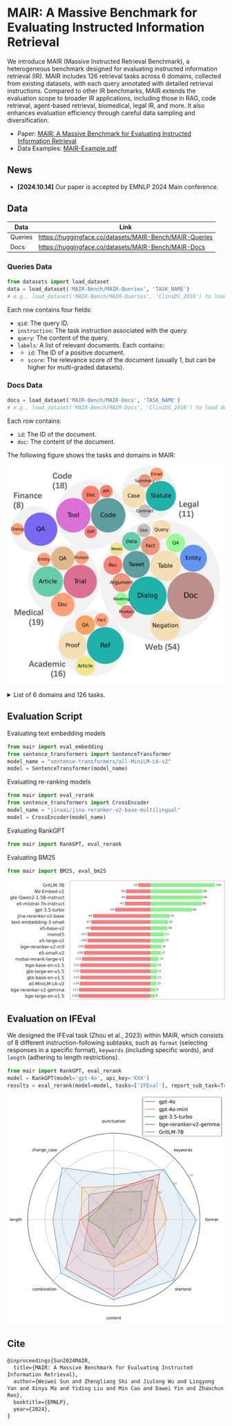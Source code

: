 # MAIR: A Massive Benchmark for Evaluating Instructed Information Retrieval

We introduce MAIR (Massive Instructed Retrieval Benchmark), a heterogeneous benchmark designed for evaluating instructed information retrieval (IR). MAIR includes 126 retrieval tasks across 6 domains, collected from existing datasets, with each query annotated with detailed retrieval instructions. Compared to other IR benchmarks, MAIR extends the evaluation scope to broader IR applications, including those in RAG, code retrieval, agent-based retrieval, biomedical, legal IR, and more. It also enhances evaluation efficiency through careful data sampling and diversification.

- Paper: [MAIR: A Massive Benchmark for Evaluating Instructed Information Retrieval](https://github.com/sunnweiwei/MAIR/blob/main/assets/Paper.pdf)
- Data Examples: [MAIR-Example.pdf](https://github.com/sunnweiwei/MAIR/blob/main/assets/MAIR-Example.pdf)

## News
- **[2024.10.14]** Our paper is accepted by EMNLP 2024 Main conference.

## Data
| Data | Link |
| ---- | ---- |
| Queries   | https://huggingface.co/datasets/MAIR-Bench/MAIR-Queries |
| Docs | https://huggingface.co/datasets/MAIR-Bench/MAIR-Docs |

### Queries Data
```python
from datasets import load_dataset
data = load_dataset('MAIR-Bench/MAIR-Queries', 'TASK_NAME')
# e.g., load_dataset('MAIR-Bench/MAIR-Queries', 'CliniDS_2016') to load CliniDS_2016
```
Each row contains four fields:
- `qid`: The query ID.
- `instruction`: The task instruction associated with the query.
- `query`: The content of the query.
- `labels`: A list of relevant documents. Each contains:
- - `id`: The ID of a positive document.
- - `score`: The relevance score of the document (usually 1, but can be higher for multi-graded datasets).
 
### Docs Data
```python
docs = load_dataset('MAIR-Bench/MAIR-Docs', 'TASK_NAME')
# e.g., load_dataset('MAIR-Bench/MAIR-Docs', 'CliniDS_2016') to load docs for CliniDS_2016
```
Each row contains:
- `id`: The ID of the document.
- `doc`: The content of the document.

The following figure shows the tasks and domains in MAIR:
<p align="center">
  <img src="assets/MAIR_Task.png" alt="Tasks and domains in MAIR" width="500"/>
</p>

<details>
<summary>List of 6 domains and 126 tasks.</summary>
  
### Web
- **Table:** WebTableSearch, SParC, SParC-SQL, Spider, Spider-SQL
- **Negation:** ExcluIR, Core17, News21, Robust04, NevIR
- **Entity:** AY2, WnCw, WnWi
- **Tweet:** Microblog_2011, Microblog_2012, Microblog_2013, Microblog_2014
- **Data:** ACORDAR, NTCIR
- **Dialog:** WoW, TopiOCQA, ProCIS-Dialog, ProCIS-Turn, CAsT_2019, CAsT_2020, CAsT_2021, CAsT_2022
- **Fact:** Fever, QuanTemp
- **Meeting:** MISeD
- **Argument:** ArguAna, Touche
- **Doc:** Core_2017, DD_2015, DD_2016, DD_2017, FairRanking_2021, FairRanking_2022, NeuCLIR-Tech_2023, NeuCLIR_2022, NeuCLIR_2023, ToT_2023, ToT_2024, InstructIR
- **Rec:** CPCD, PointRec
- **Query:** CQADupStack, Quora
- **News:** ChroniclingAmericaQA
- **Slot:** TREx, zsRE
- **QA:** ELI5, IFEval
- **Product:** ProductSearch_2023

### Medical
- **Article:** PrecisionMedicine-Article_2019, PrecisionMedicine-Article_2020, CliniDS_2014, CliniDS_2015, CliniDS_2016
- **Entity:** Genomics-AdHoc_2007
- **Trial:** PrecisionMedicine_2017, PrecisionMedicine_2018, PrecisionMedicine_2019, ClinicalTrials_2021, ClinicalTrials_2022, ClinicalTrials_2023
- **Protein:** CARE
- **Doc:** Genomics-AdHoc_2004, Genomics-AdHoc_2005, Genomics-AdHoc_2006
- **QA:** NFCorpus, Trec-Covid, Monant

### Code
- **Agent:** RepoBench, SWE-Bench-Lite
- **Tool:** FoodAPI, HuggingfaceAPI, PytorchAPI, SpotifyAPI, TMDB, TensorAPI, ToolBench, WeatherAPI
- **Code:** APPS, CodeSearchNet, HumanEval-X, LeetCode, MBPP
- **Doc:** Conala, TLDR
- **Diff:** CodeEditSearch

### Legal
- **Summary:** BillSum
- **Case:** AILA2019-Case, GerDaLIR, LeCaRDv2
- **Statute:** AILA2019-Statutes, BSARD, LegalQuAD, REGIR-EU2UK, REGIR-UK2EU
- **Email:** TREC-Legal_2011
- **Contract:** CUAD


### Finance
- **Dialog:** ConvFinQA
- **QA:** Apple, FinQA, FinanceBench, HC3Finance, TAT-DQA, Trade-the-event, FiQA


### Academic
- **Article:** LitSearch, FairRanking_2020
- **Ref:** ProofWiki_Reference, Stacks_Reference, Stein_Reference, Trench_Reference, TAD, TAS2, SciDocs
- **Proof:** ProofWiki_Proof, Stacks_Proof, Stein_Proof, Trench_Proof
- **Fact:** SciFact
- **QA:** Competition-Math, StackMathQA
  
</details>

## Evaluation Script
Evaluating text embedding models
```python
from mair import eval_embedding
from sentence_transformers import SentenceTransformer
model_name = "sentence-transformers/all-MiniLM-L6-v2"
model = SentenceTransformer(model_name)
```

Evaluating re-ranking models
```python
from mair import eval_rerank
from sentence_transformers import CrossEncoder
model_name = "jinaai/jina-reranker-v2-base-multilingual"
model = CrossEncoder(model_name)
```

Evaluating RankGPT
```python
from mair import RankGPT, eval_rerank
```

Evaluating BM25
```python
from mair import BM25, eval_bm25
```

<p align="center">
  <img src="assets/Results_Bar.png" alt="Evaluation results on MAIR compare model performance with and without instructions." width="700"/>
</p>

## Evaluation on IFEval
We designed the IFEval task (Zhou et al., 2023) within MAIR, which consists of 8 different instruction-following subtasks, such as `format` (selecting responses in a specific format), `keywords` (including specific words), and `length` (adhering to length restrictions). 
```python
from mair import RankGPT, eval_rerank
model = RankGPT(model='gpt-4o', api_key='XXX')
results = eval_rerank(model=model, tasks=['IFEval'], report_sub_task=True)
```

<p align="center">
  <img src="assets/IFEval.png" alt="Results (nDCG@10) on IFEval sub-tasks" width="500"/>
</p>

## Cite
```
@inproceedings{Sun2024MAIR,
  title={MAIR: A Massive Benchmark for Evaluating Instructed Information Retrieval},
  author={Weiwei Sun and Zhengliang Shi and Jiulong Wu and Lingyong Yan and Xinyu Ma and Yiding Liu and Min Cao and Dawei Yin and Zhaochun Ren},
  booktitle={EMNLP},
  year={2024},
}
```



